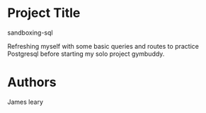 
# Project Title
 sandboxing-sql

Refreshing myself with some basic queries and routes to practice Postgresql before starting my solo project gymbuddy.



# Authors
James leary 



